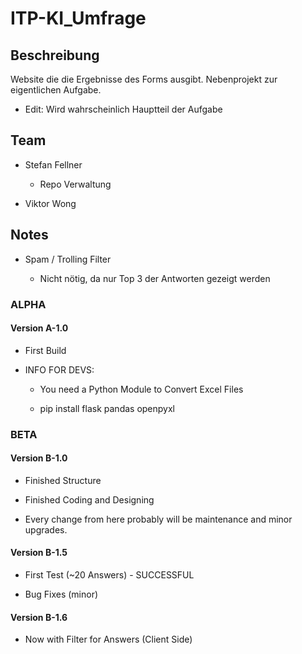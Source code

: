 # ITP-KI_Umfrage

## Beschreibung

Website die die Ergebnisse des Forms ausgibt. Nebenprojekt zur eigentlichen Aufgabe.

+ Edit: Wird wahrscheinlich Hauptteil der Aufgabe

## Team

+ Stefan Fellner
  + Repo Verwaltung

+ Viktor Wong

## Notes

+ Spam / Trolling Filter

  + Nicht nötig, da nur Top 3 der Antworten gezeigt werden

### ALPHA

#### Version A-1.0

+ First Build

+ INFO FOR DEVS:

  + You need a Python Module to Convert Excel Files

  + pip install flask pandas openpyxl

### BETA

#### Version B-1.0

+ Finished Structure

+ Finished Coding and Designing

+ Every change from here probably will be maintenance and minor upgrades.

#### Version B-1.5

+ First Test (~20 Answers) - SUCCESSFUL

+ Bug Fixes (minor)

#### Version B-1.6

+ Now with Filter for Answers (Client Side)
